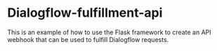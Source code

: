 # Dialogflow-fulfillment-api
This is an example of how to use the Flask framework to create an API webhook that can be used to fulfill Dialogflow requests.
